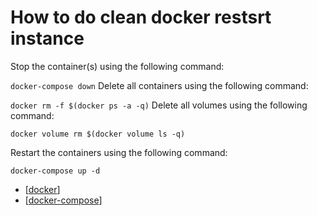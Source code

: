 # How to do clean docker restsrt instance

Stop the container(s) using the following command:

`docker-compose down`
Delete all containers using the following command:

`docker rm -f $(docker ps -a -q)`
Delete all volumes using the following command:

`docker volume rm $(docker volume ls -q)`

Restart the containers using the following command:

`docker-compose up -d`

- [[docker]]
- [[docker-compose]]

[//begin]: # "Autogenerated link references for markdown compatibility"
[docker]: ../lists/docker "Docker"
[docker-compose]: docker-compose "Docker compose"
[//end]: # "Autogenerated link references"